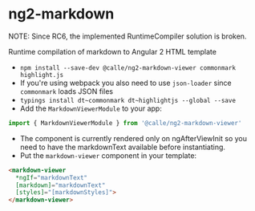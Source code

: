 # ng2-markdown

NOTE: Since RC6, the implemented RuntimeCompiler solution is broken.

Runtime compilation of markdown to Angular 2 HTML template

- `npm install --save-dev @calle/ng2-markdown-viewer commonmark highlight.js`
- If you're using webpack you also need to use `json-loader` since `commonmark` loads JSON files
- `typings install dt~commonmark dt~highlightjs --global --save`
- Add the `MarkdownViewerModule` to your app:

```javascript
import { MarkdownViewerModule } from '@calle/ng2-markdown-viewer'
```

- The component is currently rendered only on ngAfterViewInit so you need to have the markdownText available before instantiating.
- Put the `markdown-viewer` component in your template:

```html
<markdown-viewer
  *ngIf="markdownText"
  [markdown]="markdownText"
  [styles]="[markdownStyles]">
</markdown-viewer>
```
